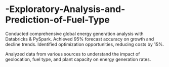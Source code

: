 # -Exploratory-Analysis-and-Prediction-of-Fuel-Type

Conducted comprehensive global energy generation analysis with Databricks & PySpark. Achieved 95% forecast accuracy on growth and decline trends. Identified optimization opportunities, reducing costs by 15%.

Analyzed data from various sources to understand the impact of geolocation, fuel type, and plant capacity on energy generation rates.
